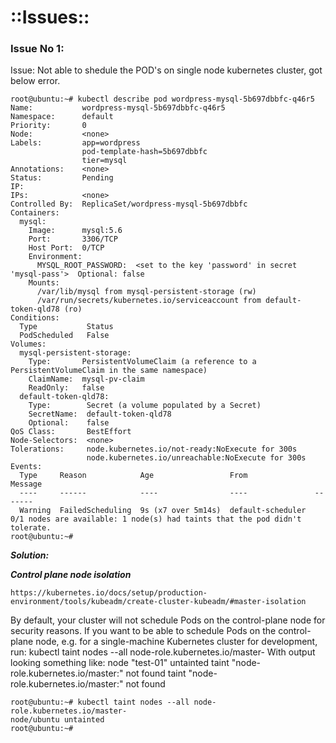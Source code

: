 #                  ::Issues::


### Issue No 1: 

Issue: Not able to shedule the POD's on single node kubernetes cluster, got below error.


```
root@ubuntu:~# kubectl describe pod wordpress-mysql-5b697dbbfc-q46r5
Name:           wordpress-mysql-5b697dbbfc-q46r5
Namespace:      default
Priority:       0
Node:           <none>
Labels:         app=wordpress
                pod-template-hash=5b697dbbfc
                tier=mysql
Annotations:    <none>
Status:         Pending
IP:
IPs:            <none>
Controlled By:  ReplicaSet/wordpress-mysql-5b697dbbfc
Containers:
  mysql:
    Image:      mysql:5.6
    Port:       3306/TCP
    Host Port:  0/TCP
    Environment:
      MYSQL_ROOT_PASSWORD:  <set to the key 'password' in secret 'mysql-pass'>  Optional: false
    Mounts:
      /var/lib/mysql from mysql-persistent-storage (rw)
      /var/run/secrets/kubernetes.io/serviceaccount from default-token-qld78 (ro)
Conditions:
  Type           Status
  PodScheduled   False
Volumes:
  mysql-persistent-storage:
    Type:       PersistentVolumeClaim (a reference to a PersistentVolumeClaim in the same namespace)
    ClaimName:  mysql-pv-claim
    ReadOnly:   false
  default-token-qld78:
    Type:        Secret (a volume populated by a Secret)
    SecretName:  default-token-qld78
    Optional:    false
QoS Class:       BestEffort
Node-Selectors:  <none>
Tolerations:     node.kubernetes.io/not-ready:NoExecute for 300s
                 node.kubernetes.io/unreachable:NoExecute for 300s
Events:
  Type     Reason            Age                 From               Message
  ----     ------            ----                ----               -------
  Warning  FailedScheduling  9s (x7 over 5m14s)  default-scheduler  0/1 nodes are available: 1 node(s) had taints that the pod didn't tolerate.
root@ubuntu:~#
```

***Solution:***

***Control plane node isolation***
```
https://kubernetes.io/docs/setup/production-environment/tools/kubeadm/create-cluster-kubeadm/#master-isolation
```

By default, your cluster will not schedule Pods on the control-plane node for security reasons. If you want to be able to schedule Pods on the control-plane node, e.g. for a single-machine Kubernetes cluster for development, run:
kubectl taint nodes --all node-role.kubernetes.io/master-
With output looking something like:
node "test-01" untainted
taint "node-role.kubernetes.io/master:" not found
taint "node-role.kubernetes.io/master:" not found




```
root@ubuntu:~# kubectl taint nodes --all node-role.kubernetes.io/master-
node/ubuntu untainted
root@ubuntu:~#
```





